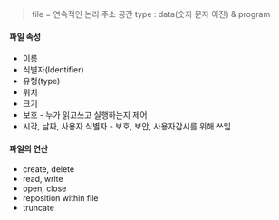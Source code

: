 > file = 연속적인 논리 주소 공간
> type : data(숫자 문자 이진) & program

#### 파일 속성
- 이름
- 식별자(Identifier)
- 유형(type)
- 위치
- 크기
- 보호 - 누가 읽고쓰고 실행하는지 제어
- 시각, 날짜, 사용자 식별자 - 보호, 보안, 사용자감시를 위해 쓰임

#### 파일의 연산
- create, delete
- read, write
- open, close
- reposition within file
- truncate

